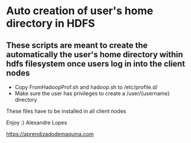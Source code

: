 # Auto creation of user's home directory in HDFS

## These scripts are meant to create the automatically the user's home directory within hdfs filesystem once users log in into the client nodes 

* Copy FromHadoopProf.sh and hadoop.sh to /etc/profile.d/
* Make sure the user has privileges to create a /user/{username} directory

These files have to be installed in all client nodes

Enjoy :)
Alexandre Lopes



https://aprendizadodemaquina.com
